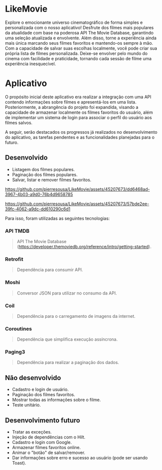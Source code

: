 # LikeMovie

Explore o emocionante universo cinematográfico de forma simples e personalizada com o nosso aplicativo! Desfrute dos filmes mais populares da atualidade com base na poderosa API The Movie Database, garantindo uma seleção atualizada e envolvente. Além disso, torne a experiência ainda mais única marcando seus filmes favoritos e mantendo-os sempre à mão. Com a capacidade de salvar suas escolhas localmente, você pode criar sua própria lista de filmes personalizada. Deixe-se envolver pelo mundo do cinema com facilidade e praticidade, tornando cada sessão de filme uma experiência inesquecível.


# Aplicativo

O propósito inicial deste aplicativo era realizar a integração com uma API contendo informações sobre filmes e apresentá-los em uma lista. Posteriormente, a abrangência do projeto foi expandida, visando a capacidade de armazenar localmente os filmes favoritos do usuário, além de implementar um sistema de login para associar o perfil do usuário aos filmes salvos.

A seguir, serão destacados os progressos já realizados no desenvolvimento do aplicativo, as tarefas pendentes e as funcionalidades planejadas para o futuro.

## Desenvolvido

* Listagem dos filmes populares.
* Paginação dos filmes populares.
* Salvar, listar e remover filmes favoritos.


https://github.com/pierresousa/LikeMovie/assets/45207673/dd6468ad-3967-4b03-a9d0-76b4d9658785

https://github.com/pierresousa/LikeMovie/assets/45207673/57bde2ee-39fc-4062-a9dc-dd610290c6d1


Para isso, foram utilizadas as seguintes tecnologias:

### API TMDB
> API The Movie Database (https://developer.themoviedb.org/reference/intro/getting-started).

### Retrofit
> Dependência para consumir API.

### Moshi
> Conversor JSON para utilizar no consumo da API.

### Coil
> Dependência para o carregamento de imagens da internet.

### Coroutines
> Dependência que simplifica execução assíncrona.

### Paging3
> Dependência para realizar a paginação dos dados.

## Não desenvolvido

* Cadastro e login de usuário.
* Paginação dos filmes favoritos.
* Mostrar todas as informações sobre o filme.
* Teste unitário.

## Desenvolvimento futuro

* Tratar as exceções.
* Injeção de dependências com o Hilt.
* Cadastro e login com Google.
* Armazenar filmes favoritos online.
* Animar o "botão" de salvar/remover.
* Dar informações sobre erro e sucesso ao usuário (pode ser usando Toast).
